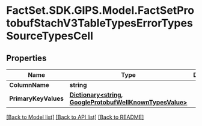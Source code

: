 # FactSet.SDK.GIPS.Model.FactSetProtobufStachV3TableTypesErrorTypesSourceTypesCell

## Properties

Name | Type | Description | Notes
------------ | ------------- | ------------- | -------------
**ColumnName** | **string** |  | [optional] 
**PrimaryKeyValues** | [**Dictionary&lt;string, GoogleProtobufWellKnownTypesValue&gt;**](GoogleProtobufWellKnownTypesValue.md) |  | [optional] [readonly] 

[[Back to Model list]](../README.md#documentation-for-models) [[Back to API list]](../README.md#documentation-for-api-endpoints) [[Back to README]](../README.md)

